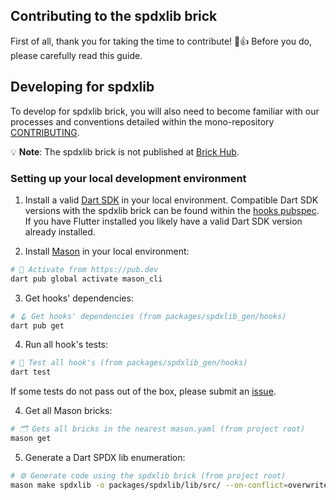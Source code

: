 ## Contributing to the spdxlib brick

First of all, thank you for taking the time to contribute! 🎉👍 Before you do, please carefully read this guide.

## Developing for spdxlib

To develop for spdxlib brick, you will also need to become familiar with our processes and conventions detailed within the mono-repository [CONTRIBUTING](../../CONTRIBUTING.md).

💡 **Note**: The spdxlib brick is not published at [Brick Hub](brickhub.dev).

### Setting up your local development environment

1. Install a valid [Dart SDK](https://dart.dev/get-dart) in your local environment. Compatible Dart SDK versions with the spdxlib brick can be found within the [hooks pubspec](hooks/pubspec.yaml). If you have Flutter installed you likely have a valid Dart SDK version already installed.

2. Install [Mason](https://github.com/felangel/mason/tree/master/packages/mason_cli#installation) in your local environment:

```sh
# 🎯 Activate from https://pub.dev
dart pub global activate mason_cli
```

3. Get hooks' dependencies:

```sh
# 🪝 Get hooks' dependencies (from packages/spdxlib_gen/hooks)
dart pub get
```

4. Run all hook's tests:

```sh
# 🧪 Test all hook's (from packages/spdxlib_gen/hooks)
dart test
```

If some tests do not pass out of the box, please submit an [issue](https://github.com/alestiago/license_lens/issues/new/choose).

4. Get all Mason bricks:

```sh
# 🗂 Gets all bricks in the nearest mason.yaml (from project root)
mason get
```

5. Generate a Dart SPDX lib enumeration:

```sh
# ⚙️ Generate code using the spdxlib brick (from project root)
mason make spdxlib -o packages/spdxlib/lib/src/ --on-conflict=overwrite 
```
